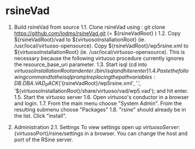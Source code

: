 rsineVad
========

1. Build rsineVad from source
    1.1. Clone rsineVad using : git clone https://github.com/lodms/rsineVad.git 
         (= ${rsineVadRoot} )
    1.2. Copy ${rsineVadRoot}/vad to ${virtuosoInstallationRoot} (ie. /usr/local/virtuoso-opensource).
	 Copy ${rsineVadRoot}/wp5rsine.xml to ${virtuosoInstallationRoot} (ie. /usr/local/virtuoso-opensource).
         This is necessary because the following virtuoso procedure currently ignores the resource_base_uri parameter.
    1.3. Start isql (cd into ${virtuosoInstallationRoot} and enter ./bin/isql and hiter enter)
    1.4. Paste the following command to the isql prompt replacing the path variables:
         DB.DBA.VAD_PACK('${rsineVadRoot}/wp5rsine.xml', '.', '${virtuosoInstallationRoot}/share/virtuoso/vad/wp5.vad');
         and hit enter.
    1.5. Start the virtuoso server
    1.6. Open virtuoso's conductor in a browser and login.
    1.7. From the main menu choose "System Admin". From the resulting submenu choose "Packages"
    1.8. "rsine" should already be in the list. Click "install".

2. Administration
    2.1. Settings
         To view settings open up ${virtuosoServer}:${virtuosoPort}/rsine/settings in a browser.
         You can change the host and port of the RSine server.      
